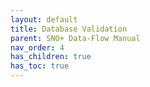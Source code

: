 ```yaml
---
layout: default
title: Database Validation
parent: SNO+ Data-Flow Manual
nav_order: 4
has_children: true
has_toc: true
---
```

